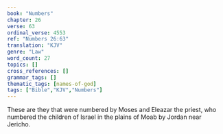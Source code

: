 ```yaml
---
book: "Numbers"
chapter: 26
verse: 63
ordinal_verse: 4553
ref: "Numbers 26:63"
translation: "KJV"
genre: "Law"
word_count: 27
topics: []
cross_references: []
grammar_tags: []
thematic_tags: [names-of-god]
tags: ["Bible","KJV","Numbers"]
---
```

These are they that were numbered by Moses and Eleazar the priest, who numbered the children of Israel in the plains of Moab by Jordan near Jericho.
